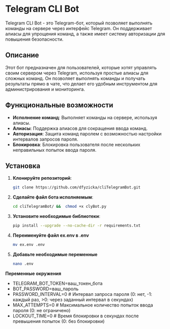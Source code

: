 # Telegram CLI Bot

Telegram CLI Bot - это Telegram-бот, который позволяет выполнять команды на сервере через интерфейс Telegram. Он поддерживает алиасы для упрощения команд, а также имеет систему авторизации для повышения безопасности.

## Описание

Этот бот предназначен для пользователей, которые хотят управлять своим сервером через Telegram, используя простые алиасы для сложных команд. Он позволяет выполнять команды и получать результаты прямо в чате, что делает его удобным инструментом для администрирования и мониторинга.

## Функциональные возможности

- **Исполнение команд**: Выполняет команды на сервере, используя алиасы.
- **Алиасы**: Поддержка алиасов для сокращения ввода команд.
- **Авторизация**: Защита команд паролем с возможностью настройки интервалов запросов пароля.
- **Блокировка**: Блокировка пользователя после нескольких неправильных попыток ввода пароля.

## Установка

1. **Клонируйте репозиторий**:
   ```bash
   git clone https://github.com/dfyzicka/cliTelegramBot.git
2. **Сделайте файл бота исполняемым**:   
   ```bash
   cd cliTelegramBot/ &&  chmod +x clyBot.py
3. **Установите необходимые библиотеки**:
   ```bash
   pip install --upgrade --no-cache-dir -r requirements.txt
4. **Переименуйте файл ex.env в .env** 
   ```bash
   mv ex.env .env
5. **Добавьте необходимые переменные**
   ```bash
   nano .env

**Переменные окружения**
- TELEGRAM_BOT_TOKEN=ваш_токен_бота
- BOT_PASSWORD=ваш_пароль
- PASSWORD_INTERVAL=0  # Интервал запроса пароля (0: нет, -1: каждый раз, >0: через заданный интервал в секундах)
- MAX_ATTEMPTS=0       # Максимальное количество попыток ввода пароля (0: не ограничено)
- LOCKOUT_TIME=0       # Время блокировки в секундах после превышения попыток (0: без блокировки)

